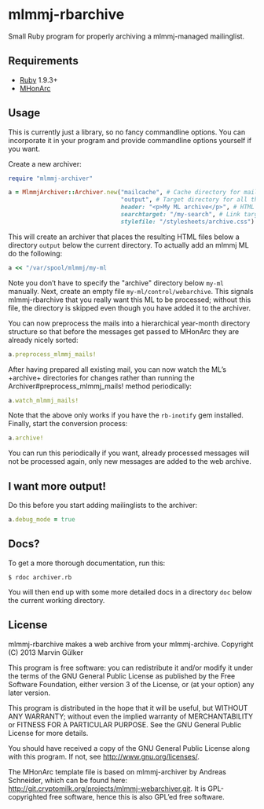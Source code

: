 mlmmj-rbarchive
===============

Small Ruby program for properly archiving a mlmmj-managed
mailinglist.

Requirements
------------

* [Ruby](http://ruby-lang.org) 1.9.3+
* [MHonArc](http://mhonarc.org)

Usage
-----

This is currently just a library, so no fancy commandline options. You
can incorporate it in your program and provide commandline options
yourself if you want.

Create a new archiver:

~~~~~~~~~~~~~~~~~~~~~~~ ruby
require "mlmmj-archiver"

a = MlmmjArchiver::Archiver.new("mailcache", # Cache directory for mails sorted by month for easier processing
                                "output", # Target directory for all the messages
                                header: "<p>My ML archive</p>", # HTML to display at the top
                                searchtarget: "/my-search", # Link target for the "search" link
                                stylefile: "/stylesheets/archive.css") # CSS stylesheet to reference from the HTML files
~~~~~~~~~~~~~~~~~~~~~~~

This will create an archiver that places the resulting HTML files
below a directory `output` below the current directory. To actually
add an mlmmj ML do the following:

~~~~~~~~~~~~~~~~~~~~~~~ ruby
a << "/var/spool/mlmmj/my-ml
~~~~~~~~~~~~~~~~~~~~~~~

Note you don’t have to specify the "archive" directory below `my-ml`
manually. Next, create an empty file `my-ml/control/webarchive`. This
signals mlmmj-rbarchive that you really want this ML to be processed;
without this file, the directory is skipped even though you have added
it to the archiver.

You can now preprocess the mails into a hierarchical year-month
directory structure so that before the messages get passed to MHonArc
they are already nicely sorted:

~~~~~~~~~~~~~~~~~~~~~~~ ruby
a.preprocess_mlmmj_mails!
~~~~~~~~~~~~~~~~~~~~~~~

After having prepared all existing mail, you can now watch the ML’s
+archive+ directories for changes rather than running the
Archiver#preprocess_mlmmj_mails! method periodically:

~~~~~~~~~~~~~~~~~~~~~~~ ruby
a.watch_mlmmj_mails!
~~~~~~~~~~~~~~~~~~~~~~~

Note that the above only works if you have the `rb-inotify` gem
installed. Finally, start the conversion process:

~~~~~~~~~~~~~~~~~~~~~~~ ruby
a.archive!
~~~~~~~~~~~~~~~~~~~~~~~

You can run this periodically if you want, already processed
messages will not be processed again, only new messages are
added to the web archive.

I want more output!
-------------------

Do this before you start adding mailinglists to the
archiver:

~~~~~~~~~~~~~~~~~~~~~~~ ruby
a.debug_mode = true
~~~~~~~~~~~~~~~~~~~~~~~

Docs?
-----

To get a more thorough documentation, run this:

~~~~~~~~~~~~~~~~~~~~~~~
$ rdoc archiver.rb
~~~~~~~~~~~~~~~~~~~~~~~

You will then end up with some more detailed docs in a directory `doc`
below the current working directory.

License
-------

mlmmj-rbarchive makes a web archive from your mlmmj-archive.
Copyright (C) 2013  Marvin Gülker

This program is free software: you can redistribute it and/or modify
it under the terms of the GNU General Public License as published by
the Free Software Foundation, either version 3 of the License, or
(at your option) any later version.

This program is distributed in the hope that it will be useful,
but WITHOUT ANY WARRANTY; without even the implied warranty of
MERCHANTABILITY or FITNESS FOR A PARTICULAR PURPOSE.  See the
GNU General Public License for more details.

You should have received a copy of the GNU General Public License
along with this program.  If not, see <http://www.gnu.org/licenses/>.

The MHonArc template file is based on mlmmj-archiver by Andreas Schneider,
which can be found here: http://git.cryptomilk.org/projects/mlmmj-webarchiver.git.
It is GPL-copyrighted free software, hence this is also GPL’ed free software.
